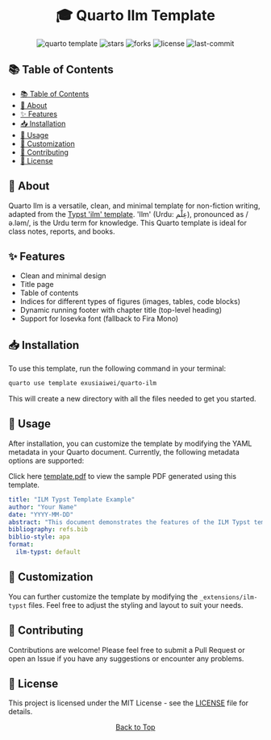 <div align="center">
  <h1>🎓 Quarto Ilm Template</h1>
  <p>  </p>
  <!-- Badges -->
  <p>
    <img src="https://img.shields.io/badge/quarto-template-blue" alt="quarto template">
    <img src="https://img.shields.io/github/stars/exusiaiwei/quarto-ilm" alt="stars">
    <img src="https://img.shields.io/github/forks/exusiaiwei/quarto-ilm" alt="forks">
    <img src="https://img.shields.io/github/license/exusiaiwei/quarto-ilm" alt="license">
    <img src="https://img.shields.io/github/last-commit/exusiaiwei/quarto-ilm" alt="last-commit">
  </p>
</div>

## 📚 Table of Contents

- [📚 Table of Contents](#-table-of-contents)
- [🌟 About](#-about)
- [✨ Features](#-features)
- [📥 Installation](#-installation)
- [🚀 Usage](#-usage)
- [🔧 Customization](#-customization)
- [🤝 Contributing](#-contributing)
- [📄 License](#-license)

## 🌟 About

Quarto Ilm is a versatile, clean, and minimal template for non-fiction writing, adapted from the  [Typst 'ilm' template](https://github.com/talal/ilm). 'Ilm' (Urdu: عِلْم), pronounced as /ə.ləm/, is the Urdu term for knowledge. This Quarto template is ideal for class notes, reports, and books.

## ✨ Features

- Clean and minimal design
- Title page
- Table of contents
- Indices for different types of figures (images, tables, code blocks)
- Dynamic running footer with chapter title (top-level heading)
- Support for Iosevka font (fallback to Fira Mono)

## 📥 Installation

To use this template, run the following command in your terminal:

```bash
quarto use template exusiaiwei/quarto-ilm
```

This will create a new directory with all the files needed to get you started.

## 🚀 Usage

After installation, you can customize the template by modifying the YAML metadata in your Quarto document. Currently, the following metadata options are supported:

Click here [template.pdf](template.pdf) to view the sample PDF generated using this template.

```yaml
title: "ILM Typst Template Example"
author: "Your Name"
date: "YYYY-MM-DD"
abstract: "This document demonstrates the features of the ILM Typst template for Quarto."
bibliography: refs.bib
biblio-style: apa
format:
  ilm-typst: default
```

## 🔧 Customization

You can further customize the template by modifying the `_extensions/ilm-typst` files. Feel free to adjust the styling and layout to suit your needs.

## 🤝 Contributing

Contributions are welcome! Please feel free to submit a Pull Request or open an Issue if you have any suggestions or encounter any problems.

## 📄 License

This project is licensed under the MIT License - see the [LICENSE](LICENSE) file for details.

<div align="center">
  <p>
    <a href="#-quarto-ilm-template">Back to Top</a>
  </p>
</div>
